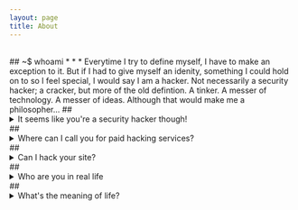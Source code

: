 ```yaml
---
layout: page
title: About
---
```


<br>
## ~$ whoami
* * *
Everytime I try to define myself, I have to make an exception to it. But if I had to give myself an idenity, something I could hold on to so I feel special, I would say I am a hacker. Not necessarily a security hacker; a cracker, but more of the old defintion. A tinker. A messer of technology. A messer of ideas. Although that would make me a philosopher... 
## <details>
<summary>It seems like you're a security hacker though!</summary>
<br>
Sometimes that does carry over to the real haxx0r hacking. But my intention is to learn, and how I do that is by unlocking its secrets. And no I am not a cyber-criminal. There's a difference. The difference is I won't respond to CaN i HaZ iNsTa SiR???
</details>
## 
<details>
<summary>Where can I call you for paid hacking services?</summary>
<br>
  Sure, here: +1 (248) 434-5508
</details>
## 
<details>
<summary>Can I hack your site?</summary>
<br>
  I'm afraid it's already vulnerable... But good news! It won't be google dorked ;)
</details>
## 
<details>
<summary>Who are you in real life</summary>
<br>
  I'm actually that person you think you know somewhere but you're not sure because if you go up to them, and they are actually a stranger, then that would be weird so you just causally stare instead.
</details>
## 
<details>
<summary>What's the meaning of life?</summary>
<br>
  37 [And that's not a random guess](https://www.33rdsquare.com/why-is-37-an-amazing-number/)
</details>
